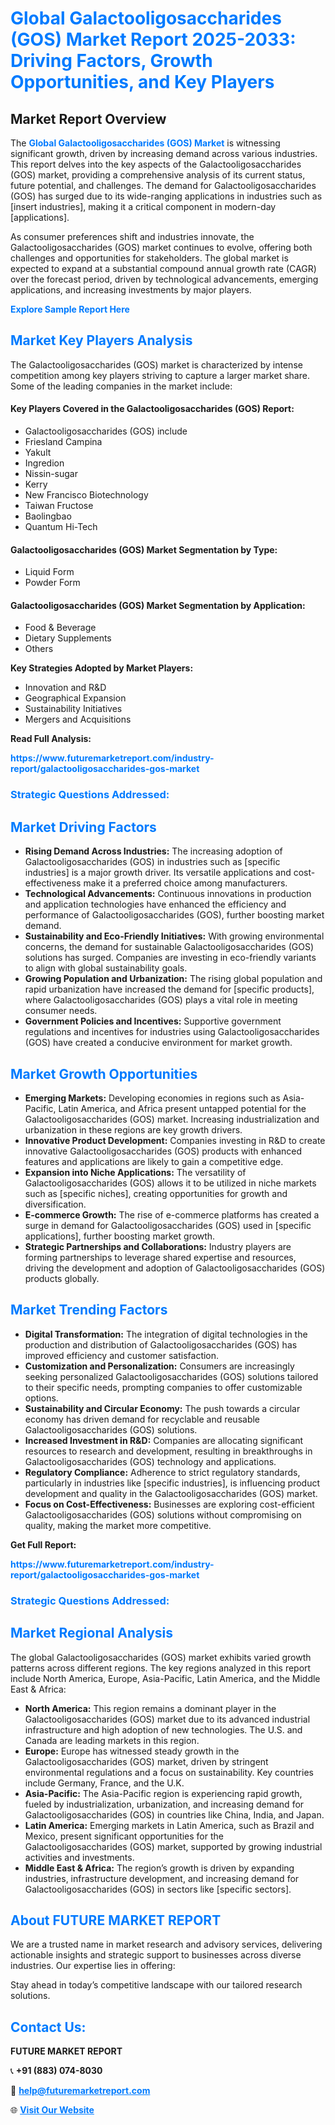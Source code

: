 <h1 style="color: #007BFF;">Global Galactooligosaccharides (GOS) Market Report 2025-2033: Driving Factors, Growth Opportunities, and Key Players</h1>

<section id="overview">
<h2>Market Report Overview</h2>
<p>The <a href="https://www.futuremarketreport.com/industry-report/galactooligosaccharides-gos-market" style="color: #007BFF; text-decoration: none;"><strong>Global Galactooligosaccharides (GOS) Market</strong></a> is witnessing significant growth, driven by increasing demand across various industries. This report delves into the key aspects of the Galactooligosaccharides (GOS) market, providing a comprehensive analysis of its current status, future potential, and challenges. The demand for Galactooligosaccharides (GOS) has surged due to its wide-ranging applications in industries such as [insert industries], making it a critical component in modern-day [applications].</p>
<p>As consumer preferences shift and industries innovate, the Galactooligosaccharides (GOS) market continues to evolve, offering both challenges and opportunities for stakeholders. The global market is expected to expand at a substantial compound annual growth rate (CAGR) over the forecast period, driven by technological advancements, emerging applications, and increasing investments by major players.</p>
</section>

<section id="overview">
<p><a href="https://www.futuremarketreport.com/request-sample/reportId=100802" style="color: #007BFF; text-decoration: none;"><strong>Explore Sample Report Here</strong></a></p>
</section>

<section id="key-players">
<h2 style="color: #007BFF;">Market Key Players Analysis</h2>
<p>The Galactooligosaccharides (GOS) market is characterized by intense competition among key players striving to capture a larger market share. Some of the leading companies in the market include:</p>
<h4>Key Players Covered in the Galactooligosaccharides (GOS) Report:</h4>
<ul><li>Galactooligosaccharides (GOS) include</li><li>Friesland Campina</li><li>Yakult</li><li>Ingredion</li><li>Nissin-sugar</li><li>Kerry</li><li>New Francisco Biotechnology</li><li>Taiwan Fructose</li><li>Baolingbao</li><li>Quantum Hi-Tech</li></ul>
<h4>Galactooligosaccharides (GOS) Market Segmentation by Type:</h4>
<ul><li>Liquid Form</li><li>Powder Form</li></ul>

<h4>Galactooligosaccharides (GOS) Market Segmentation by Application:</h4>
<ul><li>Food &amp; Beverage</li><li>Dietary Supplements</li><li>Others</li></ul>
<p><strong>Key Strategies Adopted by Market Players:</strong></p>
<ul>
<li>Innovation and R&D</li>
<li>Geographical Expansion</li>
<li>Sustainability Initiatives</li>
<li>Mergers and Acquisitions</li>
</ul>
</section>

<section>
<p><strong>Read Full Analysis: </strong></p><a href="https://www.futuremarketreport.com/industry-report/galactooligosaccharides-gos-market" style="color: #007BFF; text-decoration: none;"><strong>https://www.futuremarketreport.com/industry-report/galactooligosaccharides-gos-market</strong></a>
<h3 style="color: #007BFF;">Strategic Questions Addressed:</h3>
</section>

<section id="driving-factors">
<h2 style="color: #007BFF;">Market Driving Factors</h2>
<ul>
<li><strong>Rising Demand Across Industries:</strong> The increasing adoption of Galactooligosaccharides (GOS) in industries such as [specific industries] is a major growth driver. Its versatile applications and cost-effectiveness make it a preferred choice among manufacturers.</li>
<li><strong>Technological Advancements:</strong> Continuous innovations in production and application technologies have enhanced the efficiency and performance of Galactooligosaccharides (GOS), further boosting market demand.</li>
<li><strong>Sustainability and Eco-Friendly Initiatives:</strong> With growing environmental concerns, the demand for sustainable Galactooligosaccharides (GOS) solutions has surged. Companies are investing in eco-friendly variants to align with global sustainability goals.</li>
<li><strong>Growing Population and Urbanization:</strong> The rising global population and rapid urbanization have increased the demand for [specific products], where Galactooligosaccharides (GOS) plays a vital role in meeting consumer needs.</li>
<li><strong>Government Policies and Incentives:</strong> Supportive government regulations and incentives for industries using Galactooligosaccharides (GOS) have created a conducive environment for market growth.</li>
</ul>
</section>

<section id="growth-opportunities">
<h2 style="color: #007BFF;">Market Growth Opportunities</h2>
<ul>
<li><strong>Emerging Markets:</strong> Developing economies in regions such as Asia-Pacific, Latin America, and Africa present untapped potential for the Galactooligosaccharides (GOS) market. Increasing industrialization and urbanization in these regions are key growth drivers.</li>
<li><strong>Innovative Product Development:</strong> Companies investing in R&D to create innovative Galactooligosaccharides (GOS) products with enhanced features and applications are likely to gain a competitive edge.</li>
<li><strong>Expansion into Niche Applications:</strong> The versatility of Galactooligosaccharides (GOS) allows it to be utilized in niche markets such as [specific niches], creating opportunities for growth and diversification.</li>
<li><strong>E-commerce Growth:</strong> The rise of e-commerce platforms has created a surge in demand for Galactooligosaccharides (GOS) used in [specific applications], further boosting market growth.</li>
<li><strong>Strategic Partnerships and Collaborations:</strong> Industry players are forming partnerships to leverage shared expertise and resources, driving the development and adoption of Galactooligosaccharides (GOS) products globally.</li>
</ul>
</section>

<section id="trending-factors">
<h2 style="color: #007BFF;">Market Trending Factors</h2>
<ul>
<li><strong>Digital Transformation:</strong> The integration of digital technologies in the production and distribution of Galactooligosaccharides (GOS) has improved efficiency and customer satisfaction.</li>
<li><strong>Customization and Personalization:</strong> Consumers are increasingly seeking personalized Galactooligosaccharides (GOS) solutions tailored to their specific needs, prompting companies to offer customizable options.</li>
<li><strong>Sustainability and Circular Economy:</strong> The push towards a circular economy has driven demand for recyclable and reusable Galactooligosaccharides (GOS) solutions.</li>
<li><strong>Increased Investment in R&D:</strong> Companies are allocating significant resources to research and development, resulting in breakthroughs in Galactooligosaccharides (GOS) technology and applications.</li>
<li><strong>Regulatory Compliance:</strong> Adherence to strict regulatory standards, particularly in industries like [specific industries], is influencing product development and quality in the Galactooligosaccharides (GOS) market.</li>
<li><strong>Focus on Cost-Effectiveness:</strong> Businesses are exploring cost-efficient Galactooligosaccharides (GOS) solutions without compromising on quality, making the market more competitive.</li>
</ul>
</section>

<section>
<p><strong>Get Full Report: </strong></p><a href="https://www.futuremarketreport.com/industry-report/galactooligosaccharides-gos-market" style="color: #007BFF; text-decoration: none;"><strong>https://www.futuremarketreport.com/industry-report/galactooligosaccharides-gos-market</strong></a>
<h3 style="color: #007BFF;">Strategic Questions Addressed:</h3>
</section>


<section id="regional-analysis">
<h2 style="color: #007BFF;">Market Regional Analysis</h2>
<p>The global Galactooligosaccharides (GOS) market exhibits varied growth patterns across different regions. The key regions analyzed in this report include North America, Europe, Asia-Pacific, Latin America, and the Middle East & Africa:</p>
<ul>
<li><strong>North America:</strong> This region remains a dominant player in the Galactooligosaccharides (GOS) market due to its advanced industrial infrastructure and high adoption of new technologies. The U.S. and Canada are leading markets in this region.</li>
<li><strong>Europe:</strong> Europe has witnessed steady growth in the Galactooligosaccharides (GOS) market, driven by stringent environmental regulations and a focus on sustainability. Key countries include Germany, France, and the U.K.</li>
<li><strong>Asia-Pacific:</strong> The Asia-Pacific region is experiencing rapid growth, fueled by industrialization, urbanization, and increasing demand for Galactooligosaccharides (GOS) in countries like China, India, and Japan.</li>
<li><strong>Latin America:</strong> Emerging markets in Latin America, such as Brazil and Mexico, present significant opportunities for the Galactooligosaccharides (GOS) market, supported by growing industrial activities and investments.</li>
<li><strong>Middle East & Africa:</strong> The region’s growth is driven by expanding industries, infrastructure development, and increasing demand for Galactooligosaccharides (GOS) in sectors like [specific sectors].</li>
</ul>
</section>

<footer>
<h2 style="color: #007BFF;">About FUTURE MARKET REPORT</h2>
<p>We are a trusted name in market research and advisory services, delivering actionable insights and strategic support to businesses across diverse industries. Our expertise lies in offering:</p>

<p>Stay ahead in today’s competitive landscape with our tailored research solutions.</p>

<h2 style="color: #007BFF;">Contact Us:</h2>
<p><strong>FUTURE MARKET REPORT</strong></p>
<p>📞 <strong>+91 (883) 074-8030</strong></p>
<p>📧 <strong><a href="mailto:help@futuremarketreport.com" style="color: #007BFF;">help@futuremarketreport.com</a></strong></p>
<p>🌐 <strong><a href="https://www.futuremarketreport.com/" style="color: #007BFF;">Visit Our Website</a></strong></p>
</footer>